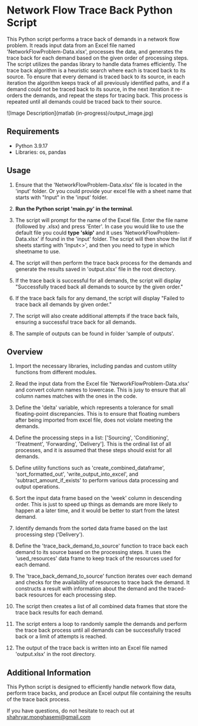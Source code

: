 # Network Flow Trace Back Python Script

This Python script performs a trace back of demands in a network flow problem. It reads input data from an Excel file named 'NetworkFlowProblem-Data.xlsx', processes the data, and generates the trace back for each demand based on the given order of processing steps. The script utilizes the pandas library to handle data frames efficiently. The trace back algorithm is a heuristic search where each is traced back to its source. To ensure that every demand is traced back to its source, in each iteration the algorithm keeps track of all previously identified paths, and if a demand could not be traced back to its source, in the next iteration it re-orders the demands, and repeat the steps for tracing back. This process is repeated until all demands could be traced back to their source.

![Image Description](matlab (in-progress)/output_image.jpg)

## Requirements

- Python 3.9.17
- Libraries: os, pandas

## Usage

1. Ensure that the 'NetworkFlowProblem-Data.xlsx' file is located in the 'input' folder. Or you could provide your excel file with a sheet name that starts with "Input" in the 'input' folder.

2. **Run the Python script 'main.py' in the terminal**.

3. The script will prompt for the name of the Excel file. Enter the file name (followed by .xlsx) and press 'Enter'. In case you would like to use the default file you could **type 'skip'** and it uses 'NetworkFlowProblem-Data.xlsx' if found in the 'input' folder. The script will then show the list if sheets starting with 'Input<>', and then you need to type in which sheetname to use.

4. The script will then perform the trace back process for the demands and generate the results saved in 'output.xlsx' file in the root directory.

5. If the trace back is successful for all demands, the script will display "Successfully traced back all demands to source by the given order."

6. If the trace back fails for any demand, the script will display "Failed to trace back all demands by given order."

7. The script will also create additional attempts if the trace back fails, ensuring a successful trace back for all demands.

8. The sample of outputs can be found in folder 'sample of outputs'.

## Overview

1. Import the necessary libraries, including pandas and custom utility functions from different modules.

2. Read the input data from the Excel file 'NetworkFlowProblem-Data.xlsx' and convert column names to lowercase. This is jusy to ensure that all column names matches with the ones in the code.

3. Define the 'delta' variable, which represents a tolerance for small floating-point discrepancies. This is to ensure that floating numbers after being imported from excel file, does not violate meeting the demands.

4. Define the processing steps in a list: ['Sourcing', 'Conditioning', 'Treatment', 'Forwarding', 'Delivery']. This is the ordinal list of all processes, and it is assumed that these steps should exist for all demands.

5. Define utility functions such as 'create_combined_dataframe', 'sort_formatted_out', 'write_output_into_excel', and 'subtract_amount_if_exists' to perform various data processing and output operations.

6. Sort the input data frame based on the 'week' column in descending order. This is just to speed up things as demands are more likely to happen at a later time, and it would be better to start from the latest demand.

7. Identify demands from the sorted data frame based on the last processing step ('Delivery').

8. Define the 'trace_back_demand_to_source' function to trace back each demand to its source based on the processing steps. It uses the 'used_resources' data frame to keep track of the resources used for each demand.

9. The 'trace_back_demand_to_source' function iterates over each demand and checks for the availability of resources to trace back the demand. It constructs a result with information about the demand and the traced-back resources for each processing step.

10. The script then creates a list of all combined data frames that store the trace back results for each demand.

11. The script enters a loop to randomly sample the demands and perform the trace back process until all demands can be successfully traced back or a limit of attempts is reached.

12. The output of the trace back is written into an Excel file named 'output.xlsx' in the root directory.

## Additional Information

This Python script is designed to efficiently handle network flow data, perform trace backs, and produce an Excel output file containing the results of the trace back process.

If you have questions, do not hesitate to reach out at shahryar.monghasemi@gmail.com
